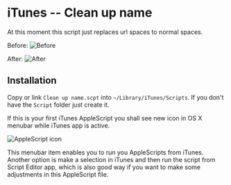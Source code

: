 # iTunes -- Clean up name
At this moment this script just replaces url spaces to normal spaces.

Before:
![Before](https://files.app.net/70tjhFGsf.jpg)

After:
![After](https://files.app.net/70tjjutov.jpg)

## Installation
Copy or link `Clean up name.scpt` into `~/Library/iTunes/Scripts`. If you don't have the `Script` folder just create it. 

If this is your first iTunes AppleScript you shall see new icon in OS X menubar while iTunes app is active.

![AppleScript icon](https://files.app.net/70tjd6jEb.jpg)

This menubar item enables you to run you AppleScripts from iTunes. Another option is make a selection in iTunes and then run the script from Script Editor app, which is also good way if you want to make some adjustments in this AppleScript file.